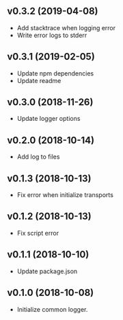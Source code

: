 ## v0.3.2 (2019-04-08)

* Add stacktrace when logging error
* Write error logs to stderr

## v0.3.1 (2019-02-05)

* Update npm dependencies
* Update readme

## v0.3.0 (2018-11-26)

* Update logger options

## v0.2.0 (2018-10-14)

* Add log to files

## v0.1.3 (2018-10-13)

* Fix error when initialize transports

## v0.1.2 (2018-10-13)

* Fix script error

## v0.1.1 (2018-10-10)

* Update package.json

## v0.1.0 (2018-10-08)

* Initialize common logger.
